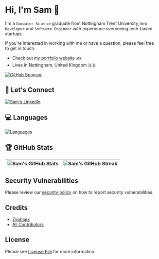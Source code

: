# Hi, I'm Sam :wave:

I'm a `Computer Science` graduate from Nottingham Trent University, `Web Developer` and `Software Engineer` with experience overseeing tech-based startups.

If you're interested in working with me or have a question, please feel free to get in touch.

- Check out my [portfolio website](https://samhillier.dev/) ✍
- Lives in Nottingham, United Kingdom 🇬🇧

[![GitHub Sponsor](https://img.shields.io/static/v1?label=Sponsor&message=%E2%9D%A4&logo=GitHub&color=%23fe8e86)](https://github.com/sponsors/Zyphaex)

## 🤝 Let's Connect
[![Sam's LinkedIn](https://skillicons.dev/icons?i=linkedin)](https://linkedin.com/in/samhillier/)

## 💻 Languages
[![Languages](https://skillicons.dev/icons?i=js,ts,py,java,cpp,html,css)](#)

## 🏆 GitHub Stats

| ![Sam's GitHub Stats](https://github-readme-stats.vercel.app/api?username=Zyphaex&show_icons=true&theme=tokyonight&count_private=true&hide_border=true&hide=contribs,issues&include_all_commits=true&line_height=38) | ![Sam's GitHub Streak](https://github-readme-streak-stats.herokuapp.com/?user=Zyphaex&theme=tokyonight&hide_border=true) |
| --- | --- |

## Security Vulnerabilities

Please review our [security policy](https://github.com/Zyphaex/portfolio/security/policy) on how to report security vulnerabilities.

## Credits

- [Zyphaex](https://github.com/Zyphaex)
- [All Contributors](https://github.com/Zyphaex/portfolio/contributors)

## License

Please see [License File](https://github.com/Zyphaex/portfolio/blob/main/LICENSE) for more information.
